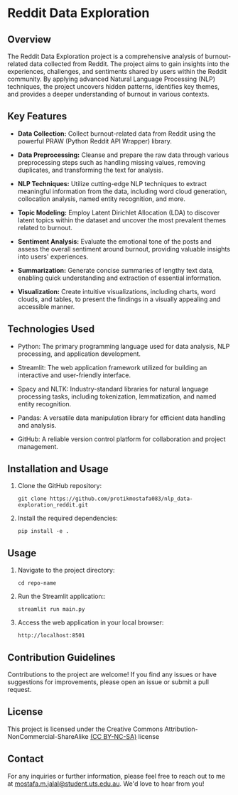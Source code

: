 # Reddit Data Exploration


## Overview

The Reddit Data Exploration project is a comprehensive analysis of burnout-related data collected from Reddit. The project aims to gain insights into the experiences, challenges, and sentiments shared by users within the Reddit community. By applying advanced Natural Language Processing (NLP) techniques, the project uncovers hidden patterns, identifies key themes, and provides a deeper understanding of burnout in various contexts.

## Key Features

- **Data Collection:** Collect burnout-related data from Reddit using the powerful PRAW (Python Reddit API Wrapper) library.

- **Data Preprocessing:** Cleanse and prepare the raw data through various preprocessing steps such as handling missing values, removing duplicates, and transforming the text for analysis.

- **NLP Techniques:** Utilize cutting-edge NLP techniques to extract meaningful information from the data, including word cloud generation, collocation analysis, named entity recognition, and more.

- **Topic Modeling:** Employ Latent Dirichlet Allocation (LDA) to discover latent topics within the dataset and uncover the most prevalent themes related to burnout.

- **Sentiment Analysis:** Evaluate the emotional tone of the posts and assess the overall sentiment around burnout, providing valuable insights into users' experiences.

- **Summarization:** Generate concise summaries of lengthy text data, enabling quick understanding and extraction of essential information.

- **Visualization:** Create intuitive visualizations, including charts, word clouds, and tables, to present the findings in a visually appealing and accessible manner.

## Technologies Used

- Python: The primary programming language used for data analysis, NLP processing, and application development.

- Streamlit: The web application framework utilized for building an interactive and user-friendly interface.

- Spacy and NLTK: Industry-standard libraries for natural language processing tasks, including tokenization, lemmatization, and named entity recognition.

- Pandas: A versatile data manipulation library for efficient data handling and analysis.

- GitHub: A reliable version control platform for collaboration and project management.

## Installation and Usage

1. Clone the GitHub repository:

   ```shell
   git clone https://github.com/protikmostafa083/nlp_data-exploration_reddit.git

2. Install the required dependencies:
   ```shell
   pip install -e .

## Usage

1. Navigate to the project directory:

   ```shell
   cd repo-name
   
2. Run the Streamlit application::
   ```shell
   streamlit run main.py

3. Access the web application in your local browser:
    ```shell
   http://localhost:8501

## Contribution Guidelines
Contributions to the project are welcome! If you find any issues or have suggestions for improvements, please open an issue or submit a pull request.

## License
This project is licensed under the Creative Commons Attribution-NonCommercial-ShareAlike [(CC BY-NC-SA)]((https://creativecommons.org/licenses/by-nc-sa/)) license

## Contact
For any inquiries or further information, please feel free to reach out to me at mostafa.m.jalal@student.uts.edu.au. We'd love to hear from you!